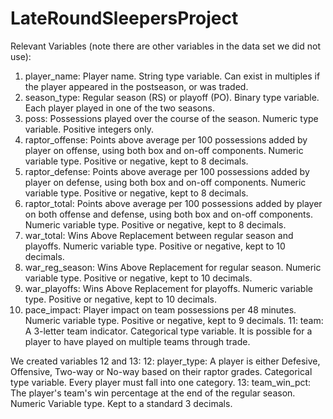# LateRoundSleepersProject

Relevant Variables (note there are other variables in the data set we did not use):
1. player_name:	Player name. String type variable. Can exist in multiples if the player appeared in the postseason, or was traded.
2. season_type:	Regular season (RS) or playoff (PO). Binary type variable. Each player played in one of the two seasons.
3. poss: Possessions played over the course of the season. Numeric type variable. Positive integers only.
4. raptor_offense: Points above average per 100 possessions added by player on offense, using both box and on-off components. Numeric variable type. Positive or negative, kept to 8 decimals.
5. raptor_defense: Points above average per 100 possessions added by player on defense, using both box and on-off components. Numeric variable type. Positive or negative, kept to 8 decimals.
6. raptor_total: Points above average per 100 possessions added by player on both offense and defense, using both box and on-off components. Numeric variable type. Positive or negative, kept to 8 decimals.
7. war_total:	Wins Above Replacement between regular season and playoffs. Numeric variable type. Positive or negative, kept to 10 decimals.
8. war_reg_season:	Wins Above Replacement for regular season. Numeric variable type. Positive or negative, kept to 10 decimals.
9. war_playoffs: Wins Above Replacement for playoffs. Numeric variable type. Positive or negative, kept to 10 decimals.
10. pace_impact: Player impact on team possessions per 48 minutes. Numeric variable type. Positive or negative, kept to 9 decimals.
11: team: A 3-letter team indicator. Categorical type variable. It is possible for a player to have played on multiple teams through trade.

We created variables 12 and 13:
12: player_type: A player is either Defesive, Offensive, Two-way or No-way based on their raptor grades. Categorical type variable. Every player must fall into one category.
13: team_win_pct: The player's team's win percentage at the end of the regular season. Numeric Variable type. Kept to a standard 3 decimals. 
